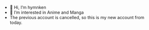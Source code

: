 - 👋 Hi, I’m hymnken
- 👀 I’m interested in Anime and Manga 
- The previous account is cancelled, so this is my new account from today.
